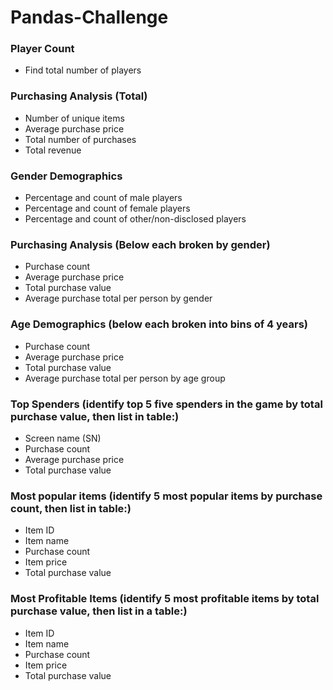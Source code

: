 # Pandas-Challenge

### Player Count
- Find total number of players

### Purchasing Analysis (Total)
- Number of unique items
- Average purchase price
- Total number of purchases
- Total revenue

### Gender Demographics
- Percentage and count of male players
- Percentage and count of female players
- Percentage and count of other/non-disclosed players

### Purchasing Analysis (Below each broken by gender)
- Purchase count
- Average purchase price
- Total purchase value
- Average purchase total per person by gender

### Age Demographics (below each broken into bins of 4 years)
- Purchase count
- Average purchase price
- Total purchase value
- Average purchase total per person by age group

### Top Spenders (identify top 5 five spenders in the game by total purchase value, then list in table:)
- Screen name (SN)
- Purchase count
- Average purchase price
- Total purchase value

### Most popular items (identify 5 most popular items by purchase count, then list in table:)
- Item ID
- Item name
- Purchase count
- Item price
- Total purchase value

### Most Profitable Items (identify 5 most profitable items by total purchase value, then list in a table:)
- Item ID
- Item name
- Purchase count
- Item price
- Total purchase value

